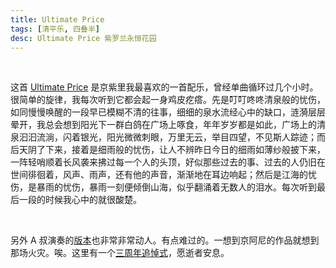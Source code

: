 ```yaml
---
title: Ultimate Price
tags: [清平乐, 四叠半]
desc: Ultimate Price 紫罗兰永恒花园
---
```


<br/>

这首 [Ultimate Price](https://www.youtube.com/watch?v=X8SpPAnyEMQ) 是京紫里我最喜欢的一首配乐，曾经单曲循环过几个小时。很简单的旋律，我每次听到它都会起一身鸡皮疙瘩。先是叮叮咚咚清泉般的忧伤，如同慢慢唤醒的一段早已模糊不清的往事，细细的泉水流经心中的缺口，涟漪层层晕开，我总会想到阳光下一群白鸽在广场上啄食，年年岁岁都是如此，广场上的清泉汩汩流淌，闪着银光，阳光微微刺眼，万里无云，举目四望，不见斯人踪迹；而后天阴了下来，接着是细雨般的忧伤，让人不辨昨日今日的细雨如薄纱般披下来，一阵轻哨顺着长风袭来拂过每一个人的头顶，好似那些过去的事、过去的人仍旧在世间徘徊着，风声、雨声，还有他的声音，渐渐地在耳边响起；然后是江海的忧伤，是暴雨的忧伤，暴雨一刻便倾倒山海，似乎翻涌着无数人的泪水。每次听到最后一段的时候我心中的就很酸楚。

<br/>

另外 A 叔演奏的[版本](https://www.bilibili.com/video/BV1oN4y1T7G7/?vd_source=cadebb52993d8ab2c0f257a19ba080e8)也非常非常动人。有点难过的。一想到京阿尼的作品就想到那场火灾。唉。这里有一个[三周年追悼式](https://www.bilibili.com/video/BV1ZN4y1T7SB/?vd_source=cadebb52993d8ab2c0f257a19ba080e8)，愿逝者安息。

